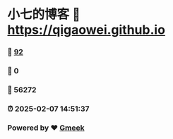 # 小七的博客 :link: https://qigaowei.github.io 
### :page_facing_up: [92](https://qigaowei.github.io/tag.html) 
### :speech_balloon: 0 
### :hibiscus: 56272 
### :alarm_clock: 2025-02-07 14:51:37 
### Powered by :heart: [Gmeek](https://github.com/Meekdai/Gmeek)
